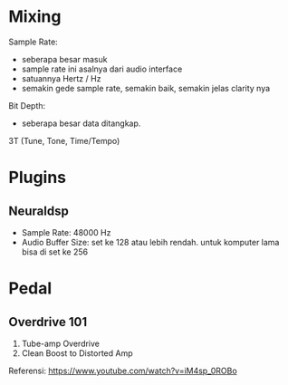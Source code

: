 # Mixing

Sample Rate:
- seberapa besar masuk
- sample rate ini asalnya dari audio interface
- satuannya Hertz / Hz
- semakin gede sample rate, semakin baik, semakin jelas clarity nya

Bit Depth:
- seberapa besar data ditangkap.

3T (Tune, Tone, Time/Tempo)

# Plugins

## Neuraldsp
- Sample Rate: 48000 Hz
- Audio Buffer Size: set ke 128 atau lebih rendah. untuk komputer lama bisa di set ke 256

# Pedal

## Overdrive 101
1. Tube-amp Overdrive
2. Clean Boost to Distorted Amp

Referensi: https://www.youtube.com/watch?v=iM4sp_0ROBo
